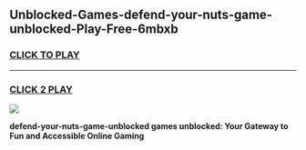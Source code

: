 
## Unblocked-Games-defend-your-nuts-game-unblocked-Play-Free-6mbxb
<h3>
<a href="https://premium76.site?title=defend-your-nuts-game-unblocked&ref=20M">CLICK TO PLAY</a></h3>
<hr>

<h3>
<a href="https://premium76.site?title=defend-your-nuts-game-unblocked&ref=20M">CLICK 2 PLAY</a>
  
</h3>

<a href="https://premium76.site?title=defend-your-nuts-game-unblocked&ref=19M"><img src="https://clearcache.store/games.png"></a>


**defend-your-nuts-game-unblocked games unblocked: Your Gateway to Fun and Accessible Online Gaming**
